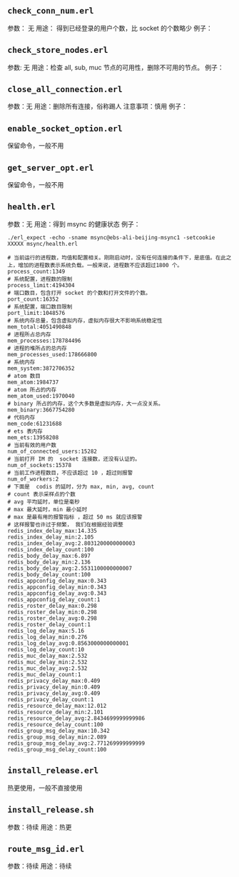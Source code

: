 
## `check_conn_num.erl`

参数： 无
用途： 得到已经登录的用户个数，比 socket 的个数略少
例子：

## `check_store_nodes.erl`

参数: 无
用途：检查 all, sub, muc 节点的可用性，删除不可用的节点。
例子：


## `close_all_connection.erl`

参数：无
用途：删除所有连接，俗称踢人
注意事项：慎用
例子：


## `enable_socket_option.erl`
保留命令，一般不用

## `get_server_opt.erl`
保留命令，一般不用

## `health.erl`
参数：无
用途：得到 msync 的健康状态
例子：

```
./erl_expect -echo -sname msync@ebs-ali-beijing-msync1 -setcookie XXXXX msync/health.erl

# 当前运行的进程数，均值和配置相关。刚刚启动时，没有任何连接的条件下，是底值。在此之上，增加的进程数表示系统负载。一般来说，进程数不应该超过1800 个。
process_count:1349
# 系统配置，进程数的限制
process_limit:4194304
# 端口数目，包含打开 socket 的个数和打开文件的个数。
port_count:16352
# 系统配置，端口数目限制
port_limit:1048576
# 系统内存总量，包含虚拟内存，虚拟内存很大不影响系统稳定性
mem_total:4051490848
# 进程所占总内存
mem_processes:178784496
# 进程的堆所占的总内存
mem_processes_used:178666800
# 系统内存
mem_system:3872706352
# atom 数目
mem_atom:1984737
# atom 所占的内存
mem_atom_used:1970040
# binary 所占的内存，这个大多数是虚拟内存，大一点没关系。
mem_binary:3667754280
# 代码内存
mem_code:61231688
# ets 表内存
mem_ets:13958208
# 当前有效的用户数
num_of_connected_users:15282
# 当前打开 IM 的  socket 连接数，还没有认证的。
num_of_sockets:15378
# 当前工作进程数目，不应该超过 10 ，超过则报警
num_of_workers:2
# 下面是  codis 的延时，分为 max, min, avg, count
# count 表示采样点的个数
# avg 平均延时，单位是毫秒
# max 最大延时，min 最小延时
# max 是最有用的报警指标 ，超过 50 ms 就应该报警
# 这样报警也许过于频繁， 我们在根据经验调整
redis_index_delay_max:14.335
redis_index_delay_min:2.105
redis_index_delay_avg:2.8031200000000003
redis_index_delay_count:100
redis_body_delay_max:6.897
redis_body_delay_min:2.136
redis_body_delay_avg:2.5531100000000007
redis_body_delay_count:100
redis_appconfig_delay_max:0.343
redis_appconfig_delay_min:0.343
redis_appconfig_delay_avg:0.343
redis_appconfig_delay_count:1
redis_roster_delay_max:0.298
redis_roster_delay_min:0.298
redis_roster_delay_avg:0.298
redis_roster_delay_count:1
redis_log_delay_max:5.16
redis_log_delay_min:0.276
redis_log_delay_avg:0.8563000000000001
redis_log_delay_count:10
redis_muc_delay_max:2.532
redis_muc_delay_min:2.532
redis_muc_delay_avg:2.532
redis_muc_delay_count:1
redis_privacy_delay_max:0.409
redis_privacy_delay_min:0.409
redis_privacy_delay_avg:0.409
redis_privacy_delay_count:1
redis_resource_delay_max:12.012
redis_resource_delay_min:2.101
redis_resource_delay_avg:2.8434699999999986
redis_resource_delay_count:100
redis_group_msg_delay_max:10.342
redis_group_msg_delay_min:2.089
redis_group_msg_delay_avg:2.771269999999999
redis_group_msg_delay_count:100
```

## `install_release.erl`

热更使用，一般不直接使用

## `install_release.sh`

参数：待续
用途：热更

## `route_msg_id.erl`

参数：待续
用途：待续
